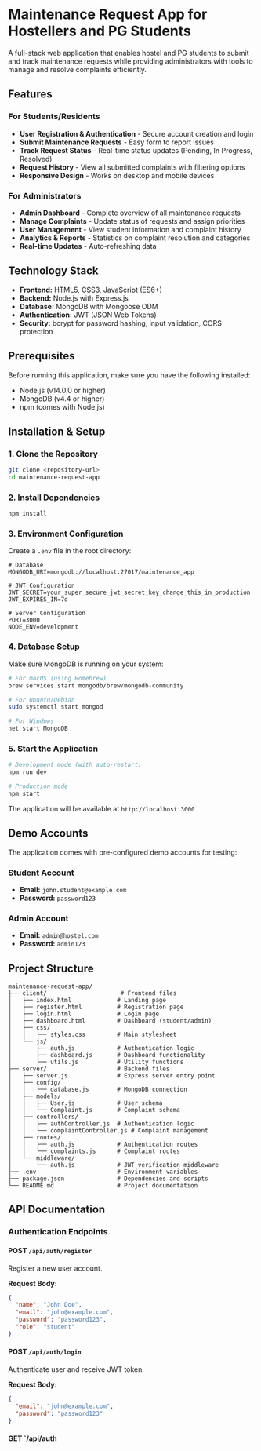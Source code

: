 # Maintenance Request App for Hostellers and PG Students

A full-stack web application that enables hostel and PG students to submit and track maintenance requests while providing administrators with tools to manage and resolve complaints efficiently.

## Features

### For Students/Residents
- **User Registration & Authentication** - Secure account creation and login
- **Submit Maintenance Requests** - Easy form to report issues
- **Track Request Status** - Real-time status updates (Pending, In Progress, Resolved)
- **Request History** - View all submitted complaints with filtering options
- **Responsive Design** - Works on desktop and mobile devices

### For Administrators
- **Admin Dashboard** - Complete overview of all maintenance requests
- **Manage Complaints** - Update status of requests and assign priorities  
- **User Management** - View student information and complaint history
- **Analytics & Reports** - Statistics on complaint resolution and categories
- **Real-time Updates** - Auto-refreshing data

## Technology Stack

- **Frontend:** HTML5, CSS3, JavaScript (ES6+)
- **Backend:** Node.js with Express.js
- **Database:** MongoDB with Mongoose ODM
- **Authentication:** JWT (JSON Web Tokens)
- **Security:** bcrypt for password hashing, input validation, CORS protection

## Prerequisites

Before running this application, make sure you have the following installed:

- Node.js (v14.0.0 or higher)
- MongoDB (v4.4 or higher)
- npm (comes with Node.js)

## Installation & Setup

### 1. Clone the Repository
```bash
git clone <repository-url>
cd maintenance-request-app
```

### 2. Install Dependencies
```bash
npm install
```

### 3. Environment Configuration
Create a `.env` file in the root directory:

```env
# Database
MONGODB_URI=mongodb://localhost:27017/maintenance_app

# JWT Configuration
JWT_SECRET=your_super_secure_jwt_secret_key_change_this_in_production
JWT_EXPIRES_IN=7d

# Server Configuration
PORT=3000
NODE_ENV=development
```

### 4. Database Setup
Make sure MongoDB is running on your system:

```bash
# For macOS (using Homebrew)
brew services start mongodb/brew/mongodb-community

# For Ubuntu/Debian
sudo systemctl start mongod

# For Windows
net start MongoDB
```

### 5. Start the Application
```bash
# Development mode (with auto-restart)
npm run dev

# Production mode
npm start
```

The application will be available at `http://localhost:3000`

## Demo Accounts

The application comes with pre-configured demo accounts for testing:

### Student Account
- **Email:** `john.student@example.com`
- **Password:** `password123`

### Admin Account
- **Email:** `admin@hostel.com`  
- **Password:** `admin123`

## Project Structure

```
maintenance-request-app/
├── client/                     # Frontend files
│   ├── index.html             # Landing page
│   ├── register.html          # Registration page
│   ├── login.html             # Login page
│   ├── dashboard.html         # Dashboard (student/admin)
│   ├── css/
│   │   └── styles.css         # Main stylesheet
│   └── js/
│       ├── auth.js            # Authentication logic
│       ├── dashboard.js       # Dashboard functionality
│       └── utils.js           # Utility functions
├── server/                    # Backend files
│   ├── server.js              # Express server entry point
│   ├── config/
│   │   └── database.js        # MongoDB connection
│   ├── models/
│   │   ├── User.js            # User schema
│   │   └── Complaint.js       # Complaint schema
│   ├── controllers/
│   │   ├── authController.js  # Authentication logic
│   │   └── complaintController.js # Complaint management
│   ├── routes/
│   │   ├── auth.js            # Authentication routes
│   │   └── complaints.js      # Complaint routes
│   └── middleware/
│       └── auth.js            # JWT verification middleware
├── .env                       # Environment variables
├── package.json               # Dependencies and scripts
└── README.md                  # Project documentation
```

## API Documentation

### Authentication Endpoints

#### POST `/api/auth/register`
Register a new user account.

**Request Body:**
```json
{
  "name": "John Doe",
  "email": "john@example.com",
  "password": "password123",
  "role": "student"
}
```

#### POST `/api/auth/login`
Authenticate user and receive JWT token.

**Request Body:**
```json
{
  "email": "john@example.com",
  "password": "password123"
}
```

#### GET `/api/auth